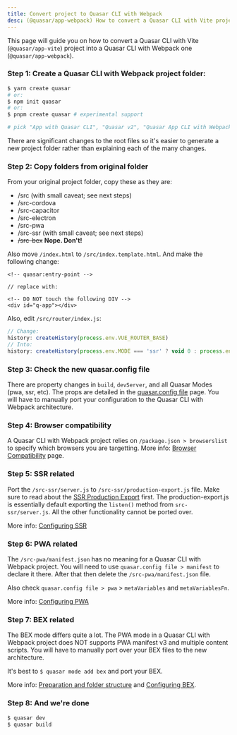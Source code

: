 ```yaml
---
title: Convert project to Quasar CLI with Webpack
desc: (@quasar/app-webpack) How to convert a Quasar CLI with Vite project to a Quasar CLI with Webpack one.
---
```


This page will guide you on how to convert a Quasar CLI with Vite (`@quasar/app-vite`) project into a Quasar CLI with Webpack one (`@quasar/app-webpack`).

### Step 1: Create a Quasar CLI with Webpack project folder:

```bash
$ yarn create quasar
# or:
$ npm init quasar
# or:
$ pnpm create quasar # experimental support

# pick "App with Quasar CLI", "Quasar v2", "Quasar App CLI with Webpack"
```

There are significant changes to the root files so it's easier to generate a new project folder rather than explaining each of the many changes.

### Step 2: Copy folders from original folder

From your original project folder, copy these as they are:
  * /src (with small caveat; see next steps)
  * /src-cordova
  * /src-capacitor
  * /src-electron
  * /src-pwa
  * /src-ssr (with small caveat; see next steps)
  * ~~/src-bex~~ **Nope. Don't!**

Also move `/index.html` to `/src/index.template.html`. And make the following change:

```
<!-- quasar:entry-point -->

// replace with:

<!-- DO NOT touch the following DIV -->
<div id="q-app"></div>
```

Also, edit `/src/router/index.js`:

```js
// Change:
history: createHistory(process.env.VUE_ROUTER_BASE)
// Into:
history: createHistory(process.env.MODE === 'ssr' ? void 0 : process.env.VUE_ROUTER_BASE)
```

### Step 3: Check the new quasar.config file

There are property changes in `build`, `devServer`, and all Quasar Modes (pwa, ssr, etc). The props are detailed in the [quasar.config file](/quasar-cli-webpack/quasar-config-file) page. You will have to manually port your configuration to the Quasar CLI with Webpack architecture.

### Step 4: Browser compatibility

A Quasar CLI with Webpack project relies on `/package.json > browserslist` to specify which browsers you are targetting. More info: [Browser Compatibility](/quasar-cli-webpack/browser-compatibility) page.

### Step 5: SSR related

Port the `/src-ssr/server.js` to `/src-ssr/production-export.js` file. Make sure to read about the [SSR Production Export](/quasar-cli-webpack/developing-ssr/ssr-production-export) first. The production-export.js is essentially default exporting the `listen()` method from `src-ssr/server.js`. All the other functionality cannot be ported over.

More info: [Configuring SSR](/quasar-cli-webpack/developing-ssr/configuring-ssr)

### Step 6: PWA related

The `/src-pwa/manifest.json` has no meaning for a Quasar CLI with Webpack project. You will need to use `quasar.config file > manifest` to declare it there. After that then delete the `/src-pwa/manifest.json` file.

Also check `quasar.config file > pwa` > `metaVariables` and `metaVariablesFn`.

More info: [Configuring PWA](/quasar-cli-webpack/developing-pwa/configuring-pwa)

### Step 7: BEX related

The BEX mode differs quite a lot. The PWA mode in a Quasar CLI with Webpack project does NOT supports PWA manifest v3 and multiple content scripts. You will have to manually port over your BEX files to the new architecture.

It's best to `$ quasar mode add bex` and port your BEX.

More info: [Preparation and folder structure](/quasar-cli-webpack/developing-browser-extensions/preparation#2-understand-the-anatomy-of-src-bex) and [Configuring BEX](/quasar-cli-webpack/developing-browser-extensions/configuring-bex).

### Step 8: And we're done

```bash
$ quasar dev
$ quasar build
```
